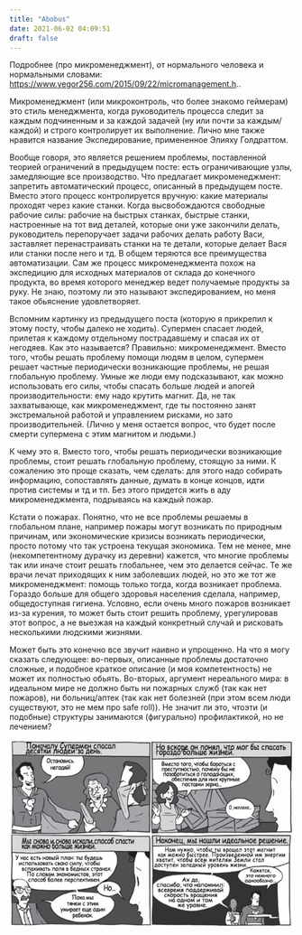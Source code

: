 ```yaml
---
title: "Abobus"
date: 2021-06-02 04:09:51
draft: false
---
```


Подробнее (про микроменеджмент), от нормального человека и нормальными словами:
https://www.yegor256.com/2015/09/22/micromanagement.h..

Микроменеджмент (или микроконтроль, что более знакомо геймерам) это стиль менеджмента, когда руководитель процесса следит за каждым подчиненным и за каждой задачей (ну или почти за каждым/каждой) и строго контролирует их выполнение. Лично мне также нравится название Экспедирование, примененное Элияху Голдраттом.

Вообще говоря, это является решением проблемы, поставленной теорией ограничений в предыдущем посте: есть ограничивающие узлы, замедляющие все производство. Что предлагает микроменеджмент: запретить автоматический процесс, описанный в предыдущем посте. Вместо этого процесс контролируется вручную: какие материалы проходят через какие станки. Когда высвобождаются свободные рабочие силы: рабочие на быстрых станках, быстрые станки, настроенные на тот вид деталей, которые они уже закончили делать, руководитель перепоручает задачи рабочих делать работу Васи, заставляет перенастраивать станки на те детали, которые делает Вася или станки после него и тд. В общем теряются все преимущества автоматизации. Сам же процесс микроменеджмента похож на экспедицию для исходных материалов от склада до конечного продукта, во время которого менеджер ведет получаемые продукты за руку. Не знаю, поэтому ли это называют экспедированием, но меня такое обьяснение удовлетворяет.

Вспомним картинку из предыдущего поста (которую я прикрепил к этому посту, чтобы далеко не ходить). Супермен спасает людей, прилетая к каждому отдельному пострадавшему и спасая их от негодяев. Как это называется? Правильно: микроменеджмент. Вместо того, чтобы решать проблему помощи людям в целом, супермен решает частные периодически возникающие проблемы, не решая глобальную проблему. Умные же люди ему подсказывают, как можно использовать его силы, чтобы спасать больше людей и апогей производительности: ему надо крутить магнит. Да, не так захватывающе, как микроменеджмент, где ты постоянно занят экстремальной работой и управлением рисками, но зато производительней. (Лично у меня остается вопрос, что будет после смерти супермена с этим магнитом и людьми.)

К чему это я. Вместо того, чтобы решать периодически возникающие проблемы, стоит решать глобальную проблему, стоящую за ними. К сожалению это проще сказать, чем сделать: для этого надо собирать информацию, сопоставлять данные, думать в конце концов, идти против системы и тд и тп. Без этого придется жить в аду микроменеджмента, подрываясь на каждый пожар.

Кстати о пожарах. Понятно, что не все проблемы решаемы в глобальном плане, например пожары могут возникать по природным причинам, или экономические кризисы возникать периодически, просто потому что так устроена текущая экономика. Тем не менее, мне (некомпетентному дурачку из деревни) кажется, что многие проблемы так или иначе стоит решать глобальнее, чем это делается сейчас. Те же врачи лечат приходящих к ним заболевших людей, но это же тот же микроменеджмент: помощь только тогда, когда возникает проблема. Гораздо больше для общего здоровья населения сделала, например, общедоступная гигиена. Условно, если очень много пожаров возникает из-за курения, то может быть стоит решить проблему, урегулировав этот вопрос, а не выезжая на каждый конкретный случай и рисковать несколькими людскими жизнями.

Может быть это конечно все звучит наивно и упрощенно. На что я могу сказать следующее: во-первых, описанные проблемы достаточно сложные, и подобное краткое описание (и моя компетентность) не может их полностью обьять. Во-вторых, аргумент нереального мира: в идеальном мире не должно быть ни пожарных служб (так как нет пожаров), ни больниц/аптек (так как нет болезней (при этом всем люди существуют, это не мем про safe roll)). Не значит ли это, чтоэти (и подобные) структуры занимаются (фигурально) профилактикой, но не лечением?

![](/img/vk/-KdIlM2qb4A.jpg)

